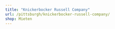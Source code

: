 ```yaml
---
title: "Knickerbocker Russell Company"
url: /pittsburgh/knickerbocker-russell-company/
shop: Mieten
---
```

